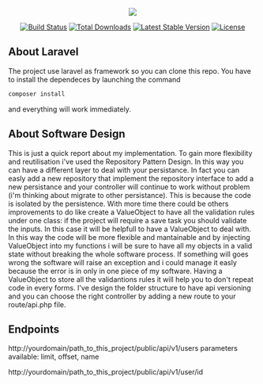 <p align="center"><img src="https://laravel.com/assets/img/components/logo-laravel.svg"></p>

<p align="center">
<a href="https://travis-ci.org/laravel/framework"><img src="https://travis-ci.org/laravel/framework.svg" alt="Build Status"></a>
<a href="https://packagist.org/packages/laravel/framework"><img src="https://poser.pugx.org/laravel/framework/d/total.svg" alt="Total Downloads"></a>
<a href="https://packagist.org/packages/laravel/framework"><img src="https://poser.pugx.org/laravel/framework/v/stable.svg" alt="Latest Stable Version"></a>
<a href="https://packagist.org/packages/laravel/framework"><img src="https://poser.pugx.org/laravel/framework/license.svg" alt="License"></a>
</p>

## About Laravel

The project use laravel as framework so you can clone this repo. You have to install the dependeces by launching the command
```sh
composer install
```
and everything will work immediately.

## About Software Design
This is just a quick report about my implementation.
To gain more flexibility and reutilisation i've used the Repository Pattern Design. In this way you can have a different layer to deal with your persistance. In fact you can easly add a new repository that implement the repository interface to add a new persistance and your controller will continue to work without problem  (i'm thinking about migrate to other persistance). This is because the code is isolated by the persistence.
With more time there could be others improvements to do like create a ValueObject to have all the validation rules under one class: if the project will require a save task you should validate the inputs. In this case it will be helpfull to have a ValueObject to deal with. In this way the code will be more flexible and mantainable and by injecting ValueObject into my functions i will be sure to have all my objects in a valid state without breaking the whole software process. If something will goes wrong the software will raise an exception and i could manage it easly because the error is in only in one piece of my software. Having a ValueObject to store all the validantions rules it will help you to don't repeat code in every forms.
I've design the folder structure to have api versioning and you can choose the right controller by adding a new route to your route/api.php file.

## Endpoints

http://yourdomain/path_to_this_project/public/api/v1/users
parameters available: limit, offset, name

http://yourdomain/path_to_this_project/public/api/v1/user/id


